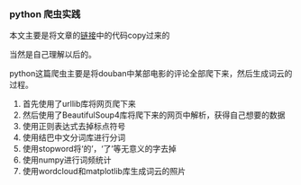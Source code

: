 ### python 爬虫实践

本文主要是将文章的[链接](https://mp.weixin.qq.com/s/D5Q4Q6YcQDTOOlfwIytFJw)中的代码copy过来的

当然是自己理解以后的。

python这篇爬虫主要是将douban中某部电影的评论全部爬下来，然后生成词云的过程。

1. 首先使用了urllib库将网页爬下来
2. 然后使用了BeautifulSoup4库将爬下来的网页中解析，获得自己想要的数据
3. 使用正则表达式去掉标点符号
4. 使用结巴中文分词库进行分词
5. 使用stopword将‘的’，‘了’等无意义的字去掉
6. 使用numpy进行词频统计
7. 使用wordcloud和matplotlib库生成词云的照片
